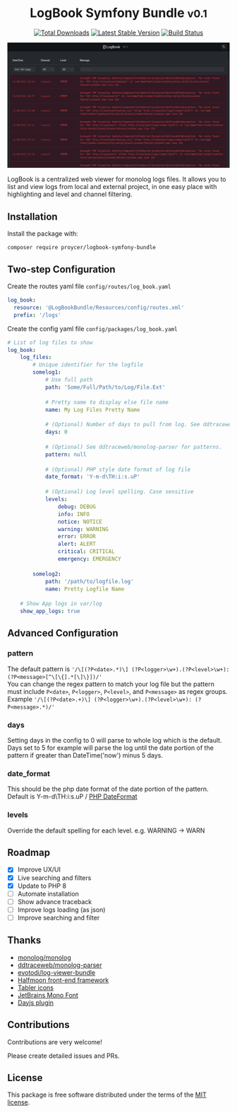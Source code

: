 <h1 align="center">LogBook Symfony Bundle <small>v0.1</small></h1>

<p align="center">
<a href="https://github.com/proycer/logbook-symfony-bundle"><img src="https://img.shields.io/github/issues/proycer/logbook-symfony-bundle" alt="Total Downloads"></a>
<a href="https://github.com/proycer/logbook-symfony-bundle"><img src="https://img.shields.io/github/v/tag/proycer/logbook-symfony-bundle" alt="Latest Stable Version"></a>
<a href="https://github.com/laravel/framework/actions"><img src="https://img.shields.io/github/license/proycer/logbook-symfony-bundle" alt="Build Status"></a>
</p>

![Details!](src/Resources/assets/images/details.png "Log details")

LogBook is a centralized web viewer for monolog logs files. 
It allows you to list and view logs from local and external project, in one easy place with highlighting and level and channel filtering.

## Installation
Install the package with:
```console
composer require proycer/logbook-symfony-bundle
```
##  Two-step Configuration

Create the routes yaml file `config/routes/log_book.yaml`

```yaml
log_book:
  resource: '@LogBookBundle/Resources/config/routes.xml'
  prefix: '/logs'
```
Create the config yaml file `config/packages/log_book.yaml`
```yaml
# List of log files to show
log_book:
    log_files:
        # Unique identifier for the logfile
        somelog1:
            # Use full path
            path: 'Some/Full/Path/to/Log/File.Ext'

            # Pretty name to display else file name
            name: My Log Files Pretty Name 

            # (Optional) Number of days to pull from log. See ddtraceweb/monolog-parser.
            days: 0

            # (Optional) See ddtraceweb/monolog-parser for patterns.
            pattern: null

            # (Optional) PHP style date format of log file
            date_format: 'Y-m-d\TH:i:s.uP'
            
            # (Optional) Log level spelling. Case sensitive
            levels:
                debug: DEBUG
                info: INFO
                notice: NOTICE
                warning: WARNING
                error: ERROR
                alert: ALERT
                critical: CRITICAL
                emergency: EMERGENCY

        somelog2:
            path: '/path/to/logfile.log'
            name: Pretty Logfile Name

    # Show App logs in var/log
    show_app_logs: true
```
## Advanced Configuration

### pattern
The default pattern is `'/\[(?P<date>.*)\] (?P<logger>\w+).(?P<level>\w+): (?P<message>[^\[\{].*[\]\}])/'`
\
You can change the regex pattern to match your log file but the pattern must include `P<date>`, `P<logger>`, `P<level>`, and `P<message>` as regex groups.
\
Example `'/\[(?P<date>.+)\] (?P<logger>\w+).(?P<level>\w+): (?P<message>.*)/'`


### days
Setting days in the config to 0 will parse to whole log which is the default. Days set to 5 for example will parse the log until the date portion of the pattern
if greater than DateTime('now') minus 5 days.

### date_format
This should be the php date format of the date portion of the pattern. Default is Y-m-d\TH:i:s.uP
/
[PHP DateFormat](https://www.php.net/manual/en/function.date.php)

### levels
Override the default spelling for each level. e.g. WARNING -> WARN

## Roadmap

- [x] Improve UX/UI
- [x] Live searching and filters
- [x] Update to PHP 8
- [ ] Automate installation
- [ ] Show advance traceback
- [ ] Improve logs loading (as json)
- [ ] Improve searching and filter

## Thanks
- [monolog/monolog](https://github.com/Seldaek/monolog)
- [ddtraceweb/monolog-parser](https://github.com/ddtraceweb/monolog-parser)
- [evotodi/log-viewer-bundle](https://github.com/evotodi/log-viewer-bundle)
- [Halfmoon front-end framework](https://www.gethalfmoon.com/)
- [Tabler icons](https://tabler-icons.io/)
- [JetBrains Mono Font](https://fonts.google.com/specimen/JetBrains+Mono)
- [Dayjs plugin](https://github.com/iamkun/dayjs)

## Contributions
Contributions are very welcome! 

Please create detailed issues and PRs.  

## License

This package is free software distributed under the terms of the [MIT license](LICENSE).